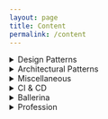 ```yaml
---
layout: page
title: Content
permalink: /content
---
```


<details>
  <summary>Design Patterns</summary>
  <ol>
  <li><a href="https://isurunuwanthilaka.github.io/engineering/2020/04/22/design-patterns-intro">Introduction</a></li>

  <li><a href="https://isurunuwanthilaka.github.io/engineering/2020/04/27/singleton-patterns">Singleton Pattern</a></li>
  </ol>
</details>

<details>
  <summary>Architectural Patterns</summary>
  
</details>

<details>
  <summary>Miscellaneous</summary>
  <ol>
  <li><a href="https://isurunuwanthilaka.github.io/engineering/2020/06/24/compiler-scratch">
  Compilers from scratch</a></li>
  <li><a href="https://isurunuwanthilaka.github.io/engineering/2020/10/17/apache-poi">
  Lets play with Apache POI</a></li>
  <li><a href="https://isurunuwanthilaka.github.io/engineering/2020/10/18/get-into-mqtt-in-2-minutes">
  Get into MQTT in 3 minutes (Python+Docker)</a></li>
  </ol>
</details>

<details>
  <summary>CI & CD</summary>
  <ol>
  <li><a href="https://isurunuwanthilaka.github.io/engineering/2020/06/18/jenkins-beginner">
  Jenkins Beginner Guide</a></li>
  <li><a href="https://isurunuwanthilaka.github.io/engineering/2020/10/19/docker-zero-to-hero">
  Docker Beginner Guide</a></li>
  <li><a href="https://isurunuwanthilaka.github.io/engineering/2020/10/20/docker-image-to-dockerhub-from-bitbucket">
  Deploying docker images from Bitbucket to Docker Hub</a></li>
  <li><a href="https://isurunuwanthilaka.github.io/engineering/2020/10/21/docker-image-for-go-app">
  Building Docker image for GO application</a></li>
  </ol>
</details>

<details>
  <summary>Ballerina</summary>

  <ol>
  <li><a href="https://isurunuwanthilaka.github.io/engineering/2020/05/15/ballerina-medium-connector">Ballerina connector for Medium</a></li>
  </ol>

</details>

<details>
  <summary>Profession</summary>

  <ol>
  <li><a href="https://isurunuwanthilaka.github.io/mind/2020/04/18/mind-engineering-part-1">Mind Engineering for Professionals | Part 1</a></li>
  </ol>

</details>
